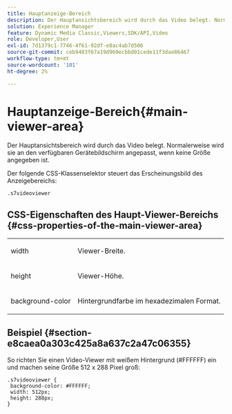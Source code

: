 ```yaml
---
title: Hauptanzeige-Bereich
description: Der Hauptansichtsbereich wird durch das Video belegt. Normalerweise wird sie an den verfügbaren Gerätebildschirm angepasst, wenn keine Größe angegeben ist.
solution: Experience Manager
feature: Dynamic Media Classic,Viewers,SDK/API,Video
role: Developer,User
exl-id: 7d1379c1-7746-4f61-92df-e8ac4ab7d506
source-git-commit: ceb9483f67a19d969ecbbd01cede11f3dae86467
workflow-type: tm+mt
source-wordcount: '101'
ht-degree: 2%

---
```


# Hauptanzeige-Bereich{#main-viewer-area}

Der Hauptansichtsbereich wird durch das Video belegt. Normalerweise wird sie an den verfügbaren Gerätebildschirm angepasst, wenn keine Größe angegeben ist.

<!--<a id="section_061E550C1C1D4DB2BD663A898895B38C"></a>-->

Der folgende CSS-Klassenselektor steuert das Erscheinungsbild des Anzeigebereichs:

```
.s7videoviewer 
```

## CSS-Eigenschaften des Haupt-Viewer-Bereichs {#css-properties-of-the-main-viewer-area}

<table id="table_C48C56E696304C9BAFEE71BA9EA9A174"> 
 <tbody> 
  <tr> 
   <td colname="col1"> <p> <span class="codeph"> width </span> </p> </td> 
   <td colname="col2"> <p>Viewer-Breite. </p> </td> 
  </tr> 
  <tr> 
   <td colname="col1"> <p> <span class="codeph"> height </span> </p> </td> 
   <td colname="col2"> <p>Viewer-Höhe. </p> </td> 
  </tr> 
  <tr> 
   <td colname="col1"> <p> <span class="codeph"> background-color </span> </p> </td> 
   <td colname="col2"> <p> Hintergrundfarbe im hexadezimalen Format. </p> </td> 
  </tr> 
 </tbody> 
</table>

## Beispiel {#section-e8caea0a303c425a8a637c2a47c06355}

So richten Sie einen Video-Viewer mit weißem Hintergrund (#FFFFFF) ein und machen seine Größe 512 x 288 Pixel groß:

```
.s7videoviewer { 
 background-color: #FFFFFF; 
 width: 512px; 
 height: 288px;  
}
```
